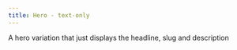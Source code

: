 ```yaml
---
title: Hero - text-only
---
```

A hero variation that just displays the headline, slug and description